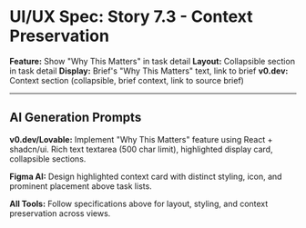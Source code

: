 # UI/UX Spec: Story 7.3 - Context Preservation
**Feature:** Show "Why This Matters" in task detail
**Layout:** Collapsible section in task detail
**Display:** Brief's "Why This Matters" text, link to brief
**v0.dev:** Context section (collapsible, brief context, link to source brief)


---

## AI Generation Prompts

**v0.dev/Lovable:** Implement "Why This Matters" feature using React + shadcn/ui. Rich text textarea (500 char limit), highlighted display card, collapsible sections.

**Figma AI:** Design highlighted context card with distinct styling, icon, and prominent placement above task lists.

**All Tools:** Follow specifications above for layout, styling, and context preservation across views.


